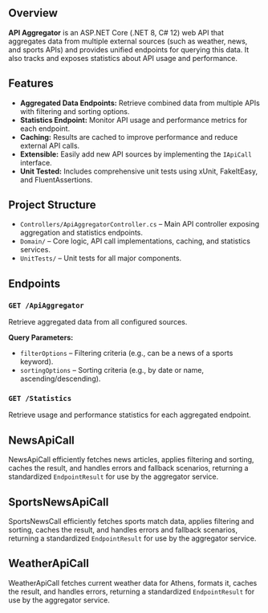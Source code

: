 ## Overview

**API Aggregator** is an ASP.NET Core (.NET 8, C# 12) web API that aggregates data from multiple external sources (such as weather, news, and sports APIs) and provides unified endpoints for querying this data. It also tracks and exposes statistics about API usage and performance.

## Features

- **Aggregated Data Endpoints:** Retrieve combined data from multiple APIs with filtering and sorting options.
- **Statistics Endpoint:** Monitor API usage and performance metrics for each endpoint.
- **Caching:** Results are cached to improve performance and reduce external API calls.
- **Extensible:** Easily add new API sources by implementing the `IApiCall` interface.
- **Unit Tested:** Includes comprehensive unit tests using xUnit, FakeItEasy, and FluentAssertions.

## Project Structure

- `Controllers/ApiAggregatorController.cs` – Main API controller exposing aggregation and statistics endpoints.
- `Domain/` – Core logic, API call implementations, caching, and statistics services.
- `UnitTests/` – Unit tests for all major components.

## Endpoints

### `GET /ApiAggregator`
Retrieve aggregated data from all configured sources.

**Query Parameters:**
- `filterOptions` – Filtering criteria (e.g., can be a news of a sports keyword).
- `sortingOptions` – Sorting criteria (e.g., by date or name, ascending/descending).

### `GET /Statistics`
Retrieve usage and performance statistics for each aggregated endpoint.

## NewsApiCall

 NewsApiCall efficiently fetches news articles, applies filtering and sorting, caches the result, and handles errors and fallback scenarios, returning a standardized `EndpointResult` for use by the aggregator service.

## SportsNewsApiCall

 SportsNewsCall efficiently fetches sports match data, applies filtering and sorting, caches the result, and handles errors and fallback scenarios, returning a standardized `EndpointResult` for use by the aggregator service.

## WeatherApiCall

 WeatherApiCall fetches current weather data for Athens, formats it, caches the result, and handles errors, returning a standardized `EndpointResult` for use by the aggregator service.

